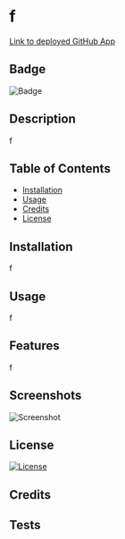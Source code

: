 
# f
[Link to deployed GitHub App](f)
## Badge
![Badge](https://img.shields.io/static/v1?label=f&message=f&color=Red)
## Description
f
## Table of Contents
- [Installation](#installation)
- [Usage](#usage)
- [Credits](#credits)
- [License](#license)
## Installation
f
## Usage
f
## Features
f
## Screenshots
![Screenshot](f)
## License
[![License](https://img.shields.io/badge/License-MIT-blue.svg)](https://opensource.org/licenses/MIT)
## Credits
## Tests
